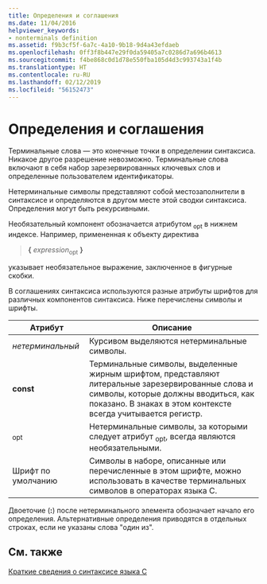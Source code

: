 ```yaml
---
title: Определения и соглашения
ms.date: 11/04/2016
helpviewer_keywords:
- nonterminals definition
ms.assetid: f9b3cf5f-6a7c-4a10-9b18-9d4a43efdaeb
ms.openlocfilehash: 0ff3f8b447e29f0da59405a7c0286d7a696b4613
ms.sourcegitcommit: f4be868c0d1d78e550fba105d4d3c993743a1f4b
ms.translationtype: HT
ms.contentlocale: ru-RU
ms.lasthandoff: 02/12/2019
ms.locfileid: "56152473"
---
```

# <a name="definitions-and-conventions"></a>Определения и соглашения

Терминальные слова — это конечные точки в определении синтаксиса. Никакое другое разрешение невозможно. Терминальные слова включают в себя набор зарезервированных ключевых слов и определенные пользователем идентификаторы.

Нетерминальные символы представляют собой местозаполнители в синтаксисе и определяются в другом месте этой сводки синтаксиса. Определения могут быть рекурсивными.

Необязательный компонент обозначается атрибутом <sub>opt</sub> в нижнем индексе. Например, примененная к объекту директива

> **{** *expression*<sub>opt</sub> **}**

указывает необязательное выражение, заключенное в фигурные скобки.

В соглашениях синтаксиса используются разные атрибуты шрифтов для различных компонентов синтаксиса. Ниже перечислены символы и шрифты.

|Атрибут|Описание|
|---------------|-----------------|
|*нетерминальный*|Курсивом выделяются нетерминальные символы.|
|**const**|Терминальные символы, выделенные жирным шрифтом, представляют литеральные зарезервированные слова и символы, которые должны вводиться, как показано. В знаках в этом контексте всегда учитывается регистр.|
|<sub>opt</sub>|Нетерминальные символы, за которыми следует атрибут <sub>opt</sub>, всегда являются необязательными.|
|Шрифт по умолчанию|Символы в наборе, описанные или перечисленные в этом шрифте, можно использовать в качестве терминальных символов в операторах языка C.|

Двоеточие (**:**) после нетерминального элемента обозначает начало его определения. Альтернативные определения приводятся в отдельных строках, если не указаны слова "один из".

## <a name="see-also"></a>См. также

[Краткие сведения о синтаксисе языка C](../c-language/c-language-syntax-summary.md)
